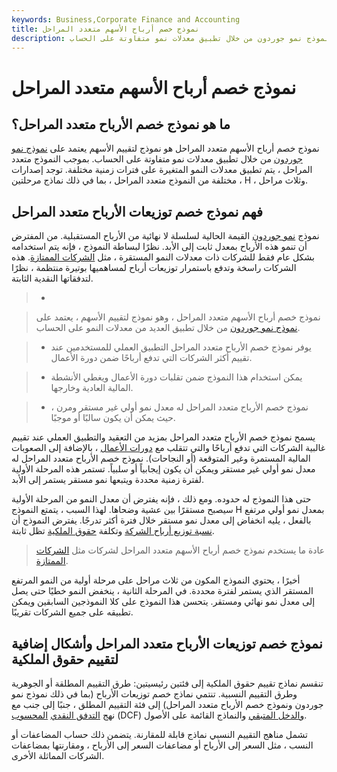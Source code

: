 ```yaml
---
keywords: Business,Corporate Finance and Accounting
title: نموذج خصم أرباح الأسهم متعدد المراحل
description: نموذج خصم أرباح الأسهم متعدد المراحل هو نموذج لتقييم الأسهم يعتمد على نموذج نمو جوردون من خلال تطبيق معدلات نمو متفاوتة على الحساب.
---
```


# نموذج خصم أرباح الأسهم متعدد المراحل
## ما هو نموذج خصم الأرباح متعدد المراحل؟

نموذج خصم أرباح الأسهم متعدد المراحل هو نموذج لتقييم الأسهم يعتمد على [نموذج نمو جوردون](/gordongrowthmodel) من خلال تطبيق معدلات نمو متفاوتة على الحساب. بموجب النموذج متعدد المراحل ، يتم تطبيق معدلات النمو المتغيرة على فترات زمنية مختلفة. توجد إصدارات مختلفة من النموذج متعدد المراحل ، بما في ذلك نماذج مرحلتين ، H ، وثلاث مراحل.

## فهم نموذج خصم توزيعات الأرباح متعدد المراحل

نموذج [نمو جوردون](/gordongrowthmodel) القيمة الحالية لسلسلة لا نهائية من الأرباح المستقبلية. من المفترض أن تنمو هذه الأرباح بمعدل ثابت إلى الأبد. نظرًا لبساطة النموذج ، فإنه يتم استخدامه بشكل عام فقط للشركات ذات معدلات النمو المستقرة ، مثل [الشركات الممتازة](/bluechip). هذه الشركات راسخة وتدفع باستمرار توزيعات أرباح لمساهميها بوتيرة منتظمة ، نظرًا لتدفقاتها النقدية الثابتة.

> -

>

> نموذج خصم أرباح الأسهم متعدد المراحل ، وهو نموذج لتقييم الأسهم ، يعتمد على [نموذج نمو جوردون](/gordongrowthmodel) من خلال تطبيق العديد من معدلات النمو على الحساب.

> - يوفر نموذج خصم الأرباح متعدد المراحل التطبيق العملي للمستخدمين عند تقييم أكثر الشركات التي تدفع أرباحًا ضمن دورة الأعمال.

> - يمكن استخدام هذا النموذج ضمن تقلبات دورة الأعمال ويغطي الأنشطة المالية العادية وخارجها.

> - نموذج خصم الأرباح متعدد المراحل له معدل نمو أولي غير مستقر ومرن ، حيث يمكن أن يكون سالبًا أو موجبًا.

>

>

يسمح نموذج خصم الأرباح متعدد المراحل بمزيد من التعقيد والتطبيق العملي عند تقييم غالبية الشركات التي تدفع أرباحًا والتي تتقلب مع [دورات الأعمال](/businesscycle) ، بالإضافة إلى الصعوبات المالية المستمرة وغير المتوقعة (أو النجاحات). نموذج خصم الأرباح متعدد المراحل له معدل نمو أولي غير مستقر ويمكن أن يكون إيجابياً أو سلبياً. تستمر هذه المرحلة الأولية لفترة زمنية محددة ويتبعها نمو مستقر يستمر إلى الأبد.

حتى هذا النموذج له حدوده. ومع ذلك ، فإنه يفترض أن معدل النمو من المرحلة الأولية سيصبح مستقرًا بين عشية وضحاها. لهذا السبب ، يتمتع النموذج H بمعدل نمو أولي مرتفع بالفعل ، يليه انخفاض إلى معدل نمو مستقر خلال فترة أكثر تدرجًا. يفترض النموذج أن [نسبة توزيع أرباح الشركة](/dividendpayoutratio) وتكلفة [حقوق الملكية](/costofequity) تظل ثابتة.

> عادة ما يستخدم نموذج خصم أرباح الأسهم متعدد المراحل لشركات مثل [الشركات الممتازة](/bluechip).

>

أخيرًا ، يحتوي النموذج المكون من ثلاث مراحل على مرحلة أولية من النمو المرتفع المستقر الذي يستمر لفترة محددة. في المرحلة الثانية ، ينخفض النمو خطيًا حتى يصل إلى معدل نمو نهائي ومستقر. يتحسن هذا النموذج على كلا النموذجين السابقين ويمكن تطبيقه على جميع الشركات تقريبًا.

## نموذج خصم توزيعات الأرباح متعدد المراحل وأشكال إضافية لتقييم حقوق الملكية

تنقسم نماذج تقييم حقوق الملكية إلى فئتين رئيسيتين: طرق التقييم المطلقة أو الجوهرية وطرق التقييم النسبية. تنتمي نماذج خصم توزيعات الأرباح (بما في ذلك نموذج نمو جوردون ونموذج خصم الأرباح متعدد المراحل) إلى فئة التقييم المطلق ، جنبًا إلى جنب مع نهج [التدفق النقدي](/dcf) [المحسوب](/dcf) (DCF) [والدخل المتبقي](/residualincome) والنماذج القائمة على الأصول.

تشمل مناهج التقييم النسبي نماذج قابلة للمقارنة. يتضمن ذلك حساب المضاعفات أو النسب ، مثل السعر إلى الأرباح أو مضاعفات السعر إلى الأرباح ، ومقارنتها بمضاعفات الشركات المماثلة الأخرى.

